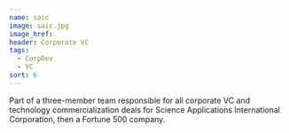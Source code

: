 ```yaml
---
name: saic
image: saic.jpg
image_href: 
header: Corporate VC
tags:
  - CorpDev
  - VC
sort: 6
---
```

Part of a three-member team responsible for all corporate VC and technology commercialization deals for Science Applications International Corporation, then a Fortune 500 company.
